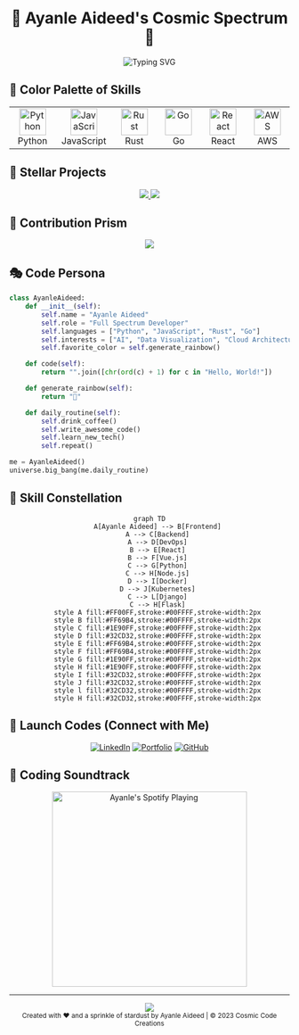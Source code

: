 # <div align="center">🌈 Ayanle Aideed's Cosmic Spectrum 🚀</div>

<div align="center">
  <img src="https://readme-typing-svg.herokuapp.com?font=Righteous&size=35&duration=4000&pause=1000&color=FF00FF&background=FF90FF00&center=true&vCenter=true&width=650&height=70&lines=Welcome+to+my+Technicolor+Dreamcode!;Where+Imagination+Meets+Implementation;Turning+Caffeine+into+Code+since+2010" alt="Typing SVG" />
</div>

## 🎨 Color Palette of Skills

<table align="center">
<tr>
<td align="center" width="96">
<a href="#python">
<img src="https://skillicons.dev/icons?i=python" width="48" height="48" alt="Python" />
</a>
<br>Python
</td>
<td align="center" width="96">
<a href="#javascript">
<img src="https://skillicons.dev/icons?i=js" width="48" height="48" alt="JavaScript" />
</a>
<br>JavaScript
</td>
<td align="center" width="96">
<a href="#rust">
<img src="https://skillicons.dev/icons?i=rust" width="48" height="48" alt="Rust" />
</a>
<br>Rust
</td>
<td align="center" width="96">
<a href="#go">
<img src="https://skillicons.dev/icons?i=go" width="48" height="48" alt="Go" />
</a>
<br>Go
</td>
<td align="center" width="96">
<a href="#react">
<img src="https://skillicons.dev/icons?i=react" width="48" height="48" alt="React" />
</a>
<br>React
</td>
<td align="center" width="96">
<a href="#aws">
<img src="https://skillicons.dev/icons?i=aws" width="48" height="48" alt="AWS" />
</a>
<br>AWS
</td>
</tr>
</table>

## 🌟 Stellar Projects

<div align="center">
  <a href="https://github.com/ayanleaideed/cosmic-canvas">
    <img src="https://github-readme-stats.vercel.app/api/pin/?username=ayanleaideed&repo=cosmic-canvas&theme=radical&bg_color=FF00FF&title_color=00FFFF&icon_color=00FFFF&text_color=FFFFFF&border_color=00FFFF" />
  </a>
  <a href="https://github.com/ayanleaideed/neon-nexus">
    <img src="https://github-readme-stats.vercel.app/api/pin/?username=ayanleaideed&repo=neon-nexus&theme=radical&bg_color=00FFFF&title_color=FF00FF&icon_color=FF00FF&text_color=000000&border_color=FF00FF" />
  </a>
</div>

## 🌈 Contribution Prism

<div align="center">
  <img src="https://github-readme-streak-stats.herokuapp.com/?user=ayanleaideed&theme=radical&background=000000&border=00FFFF&stroke=00FFFF&ring=FF00FF&fire=FFFF00&currStreakNum=00FFFF&sideNums=FF00FF&currStreakLabel=FFFF00&sideLabels=00FFFF&dates=FFFFFF" />
</div>

## 🎭 Code Persona

```python
class AyanleAideed:
    def __init__(self):
        self.name = "Ayanle Aideed"
        self.role = "Full Spectrum Developer"
        self.languages = ["Python", "JavaScript", "Rust", "Go"]
        self.interests = ["AI", "Data Visualization", "Cloud Architecture"]
        self.favorite_color = self.generate_rainbow()

    def code(self):
        return "".join([chr(ord(c) + 1) for c in "Hello, World!"])

    def generate_rainbow(self):
        return "🌈"

    def daily_routine(self):
        self.drink_coffee()
        self.write_awesome_code()
        self.learn_new_tech()
        self.repeat()

me = AyanleAideed()
universe.big_bang(me.daily_routine)
```

## 🌠 Skill Constellation

<div align="center">

```mermaid
graph TD
    A[Ayanle Aideed] --> B[Frontend]
    A --> C[Backend]
    A --> D[DevOps]
    B --> E[React]
    B --> F[Vue.js]
    C --> G[Python]
    C --> H[Node.js]
    D --> I[Docker]
    D --> J[Kubernetes]
    C --> L[Django]
    C --> H[Flask]
    style A fill:#FF00FF,stroke:#00FFFF,stroke-width:2px
    style B fill:#FF69B4,stroke:#00FFFF,stroke-width:2px
    style C fill:#1E90FF,stroke:#00FFFF,stroke-width:2px
    style D fill:#32CD32,stroke:#00FFFF,stroke-width:2px
    style E fill:#FF69B4,stroke:#00FFFF,stroke-width:2px
    style F fill:#FF69B4,stroke:#00FFFF,stroke-width:2px
    style G fill:#1E90FF,stroke:#00FFFF,stroke-width:2px
    style H fill:#1E90FF,stroke:#00FFFF,stroke-width:2px
    style I fill:#32CD32,stroke:#00FFFF,stroke-width:2px
    style J fill:#32CD32,stroke:#00FFFF,stroke-width:2px
    style l fill:#32CD32,stroke:#00FFFF,stroke-width:2px
    style H fill:#32CD32,stroke:#00FFFF,stroke-width:2px
```

</div>

## 🚀 Launch Codes (Connect with Me)

<div align="center">
  
[![LinkedIn](https://img.shields.io/badge/LinkedIn-Nebula_Network-FF00FF?style=for-the-badge&logo=linkedin&logoColor=white&labelColor=00FFFF)](https://www.linkedin.com/in/ayanle-aideed-118752252/)
[![Portfolio](https://img.shields.io/badge/Portfolio-Cosmic_Collection-00FFFF?style=for-the-badge&logo=firefox&logoColor=white&labelColor=FF00FF)](https://ayanleaideed.github.io/myportfolio/)
[![GitHub](https://img.shields.io/badge/GitHub-Star_Gazer-FFFF00?style=for-the-badge&logo=github&logoColor=white&labelColor=FF00FF)](https://github.com/ayanleaideed)

</div>

## 🎵 Coding Soundtrack

<div align="center">
  <a href="https://open.spotify.com/user/YOUR_SPOTIFY_USER_ID">
    <img src="https://novatorem-woad-beta.vercel.app/api/spotify" alt="Ayanle's Spotify Playing" width="350" />
  </a>
</div>

---

<div align="center">
  <img src="https://capsule-render.vercel.app/api?type=waving&color=gradient&customColorList=18,12,10,2,6&height=100&section=footer&animation=twinkling" />
</div>

<div align="center">
  <sub>Created with ❤️ and a sprinkle of stardust by Ayanle Aideed | © 2023 Cosmic Code Creations</sub>
</div>
